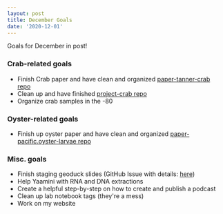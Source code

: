 ```yaml
---
layout: post
title: December Goals
date: '2020-12-01'
---
```

Goals for December in post!

### Crab-related goals
- Finish Crab paper and have clean and organized [paper-tanner-crab repo](https://github.com/RobertsLab/paper-tanner-crab)     
- Clean up and have finished [project-crab repo](https://github.com/RobertsLab/project-crab)    
- Organize crab samples in the -80

### Oyster-related goals
- Finish up oyster paper and have clean and organized [paper-pacific.oyster-larvae repo](https://github.com/grace-ac/paper-pacific.oyster-larvae)

### Misc. goals
- Finish staging geoduck slides (GitHub Issue with details: [here](https://github.com/RobertsLab/resources/issues/1008))
- Help Yaamini with RNA and DNA extractions
- Create a helpful step-by-step on how to create and publish a podcast 
- Clean up lab notebook tags (they're a mess)
- Work on my website 
